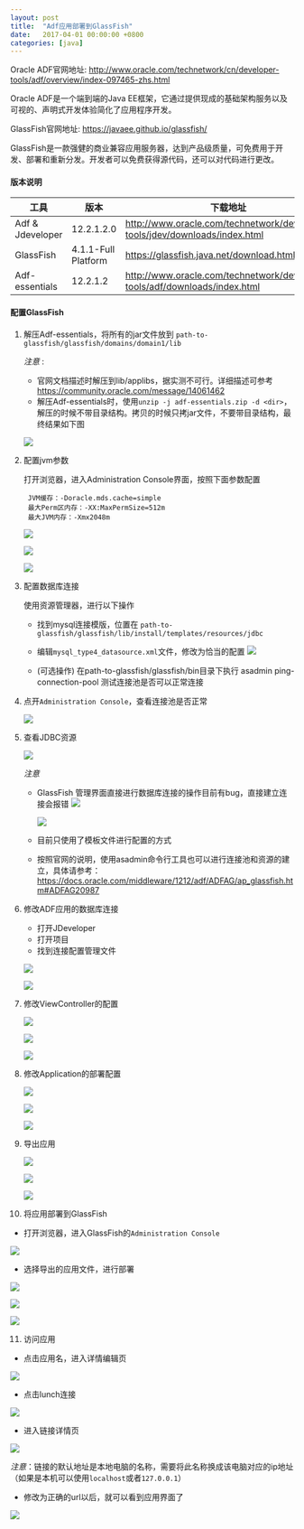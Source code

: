 ```yaml
---
layout: post
title:  "Adf应用部署到GlassFish"
date:   2017-04-01 00:00:00 +0800
categories: [java]
---
```



Oracle ADF官网地址: http://www.oracle.com/technetwork/cn/developer-tools/adf/overview/index-097465-zhs.html

Oracle ADF是一个端到端的Java EE框架，它通过提供现成的基础架构服务以及可视的、声明式开发体验简化了应用程序开发。

GlassFish官网地址: https://javaee.github.io/glassfish/

GlassFish是一款强健的商业兼容应用服务器，达到产品级质量，可免费用于开发、部署和重新分发。开发者可以免费获得源代码，还可以对代码进行更改。     





      
    
#### 版本说明
     
     
 | 工具 | 版本 | 下载地址 | 
 | ---- | ----- | ----- | 
 | Adf & Jdeveloper | 12.2.1.2.0 | http://www.oracle.com/technetwork/developer-tools/jdev/downloads/index.html | 
 | GlassFish	| 4.1.1-Full Platform	|  https://glassfish.java.net/download.html | 
 | Adf-essentials	 | 12.2.1.2	 | http://www.oracle.com/technetwork/developer-tools/adf/downloads/index.html | 


#### 配置GlassFish

1. 解压Adf-essentials，将所有的jar文件放到 `path-to-glassfish/glassfish/domains/domain1/lib`

   *注意* :

   * 官网文档描述时解压到lib/applibs，据实测不可行。详细描述可参考 https://community.oracle.com/message/14061462
   * 解压Adf-essentials时，使用`unzip -j adf-essentials.zip -d <dir>`，解压的时候不带目录结构。拷贝的时候只拷jar文件，不要带目录结构，最终结果如下图
    
    ![](/static/img/lib-jars.png)


2. 配置jvm参数

   打开浏览器，进入Administration Console界面，按照下面参数配置

   ```
    JVM缓存：-Doracle.mds.cache=simple
    最大Perm区内存：-XX:MaxPermSize=512m
    最大JVM内存：-Xmx2048m
   ```

   ![](/static/img/2-1.png)

   ![](/static/img/a2g-2-2.png)

   ![](/static/img/a2g-2-3.png)


3. 配置数据库连接

   使用资源管理器，进行以下操作
   
   * 找到mysql连接模版，位置在
`path-to-glassfish/glassfish/lib/install/templates/resources/jdbc`
   * 编辑`mysql_type4_datasource.xml`文件，修改为恰当的配置
   ![](/static/img/a2g-3-1.png)

   * (可选操作) 在path-to-glassfish/glassfish/bin目录下执行 asadmin ping-connection-pool <connection-pool-name>测试连接池是否可以正常连接

4. 点开`Administration Console`，查看连接池是否正常

   ![](/static/img/a2g-4-1.png)

5. 查看JDBC资源
   
   ![](/static/img/a2g-5-1.png)

   *注意*
   
   * GlassFish 管理界面直接进行数据库连接的操作目前有bug，直接建立连接会报错
   ![](/static/img/a2g-5-2.png)
   
     ![](/static/img/a2g-5-3.png)
   
   * 目前只使用了模板文件进行配置的方式
   * 按照官网的说明，使用asadmin命令行工具也可以进行连接池和资源的建立，具体请参考：  https://docs.oracle.com/middleware/1212/adf/ADFAG/ap_glassfish.htm#ADFAG20987

6. 修改ADF应用的数据库连接
   
   * 打开JDeveloper
   * 打开项目
   * 找到连接配置管理文件
   
   ![](/static/img/a2g-6-1.png)
   
   ![](/static/img/a2g-6-2.png)

7. 修改ViewController的配置
   
   ![](/static/img/a2g-7-1.png)

   ![](/static/img/a2g-7-2.png)

   ![](/static/img/a2g-7-3.png)

8. 修改Application的部署配置

   ![](/static/img/a2g-8-1.png)

   ![](/static/img/a2g-8-2.png)

   ![](/static/img/a2g-8-3.png)

9. 导出应用
   
   ![](/static/img/a2g-9-1.png)

   ![](/static/img/a2g-9-2.png)

   ![](/static/img/a2g-9-3.png)
   
          
10. 将应用部署到GlassFish

   * 打开浏览器，进入GlassFish的`Administration Console`
   
   ![](/static/img/a2g-10-1.png)

   
   * 选择导出的应用文件，进行部署
   
   ![](/static/img/a2g-10-2.png)

   ![](/static/img/a2g-10-3.png)

   ![](/static/img/a2g-10-4.png)
         

11. 访问应用
   
   * 点击应用名，进入详情编辑页
   
   ![](/static/img/a2g-11-1.png)

   
   * 点击lunch连接
   
   ![](/static/img/a2g-11-2.png)

   
   * 进入链接详情页
   
   ![](/static/img/a2g-11-3.png)
   

   *注意*：链接的默认地址是本地电脑的名称，需要将此名称换成该电脑对应的ip地址（如果是本机可以使用`localhost`或者`127.0.0.1`）
   
   * 修改为正确的url以后，就可以看到应用界面了
   
   ![](/static/img/a2g-11-4.png)


